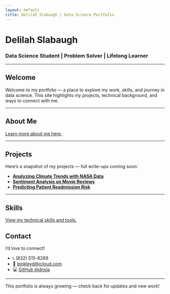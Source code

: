 ```yaml
---
layout: default
title: Delilah Slabaugh | Data Science Portfolio
---
```

<link rel="stylesheet" href="style.css">

<div class="intro">
  <h1>Delilah Slabaugh</h1>
  <h3>Data Science Student | Problem Solver | Lifelong Learner</h3>
</div>

---

## Welcome

Welcome to my portfolio — a place to explore my work, skills, and journey in data science. This site highlights my projects, technical background, and ways to connect with me.

---

## About Me

[Learn more about me here.](about.md)

---

## Projects

Here’s a snapshot of my projects — full write-ups coming soon:
- **[Analyzing Climate Trends with NASA Data](projects/nasa-climate.md)**
- **[Sentiment Analysis on Movie Reviews](projects/movie-sentiment.md)**
- **[Predicting Patient Readmission Risk](projects/readmission-risk.md)**

---

## Skills

[View my technical skills and tools.](skills.md)


## Contact

I’d love to connect!
- 📞 (832) 515-8269
- 📧 binkleyd@icloud.com
- 💻 [GitHub @dnsla](https://github.com/dnsla)

---

<div class="footer">
  <p>This portfolio is always growing — check back for updates and new work!</p>
</div>

